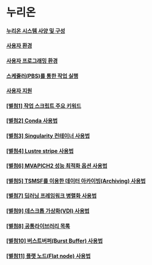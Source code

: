 # 누리온

#### [누리온 시스템 사양 및 구성](system-specifications-and-configurations.md)

#### [사용자 환경](user-experience/)

#### [사용자 프로그래밍 환경](../neuron/user-programming-environment/)

#### [스케줄러(PBS)를 통한 작업 실행](running-jobs-through-scheduler/)

#### [사용자 지원](user-support.md)

#### [\[별첨1\] 작업 스크립트 주요 키워드](attachment-1.md)

#### [\[별첨2\] Conda 사용법](../neuron/attachment-2/)

#### [\[별첨3\] Singularity 컨테이너 사용법](attachment-3/)

#### [\[별첨4\] Lustre stripe 사용법](attachment-4/)

#### [\[별첨6\] MVAPICH2 성능 최적화 옵션 사용법](attachment-6.md)

#### [\[별첨5\] TSMSF를 이용한 데이터 아카이빙(Archiving) 사용법](attachment-5/)

#### [\[별첨7\] 딥러닝 프레임워크 병렬화 사용법](attachment-7/)

#### [\[별첨9\] 데스크톱 가상화(VDI) 사용법](attachment-9/)

#### [\[별첨8\] 공통라이브러리 목록](attachment-8/)

#### [\[별첨10\] 버스트버퍼(Burst Buffer) 사용법](attachment-10/)

#### [\[별첨11\] 플랫 노드(Flat node) 사용법](attachment-11.md)
